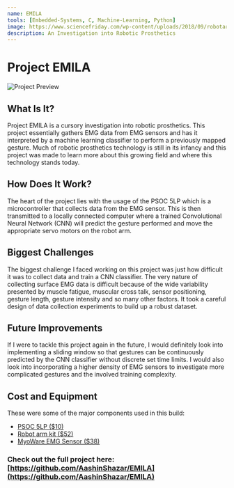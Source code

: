 ```yaml
---
name: EMILA
tools: [Embedded-Systems, C, Machine-Learning, Python]
image: https://www.sciencefriday.com/wp-content/uploads/2018/09/robotarm.png
description: An Investigation into Robotic Prosthetics
---
```


# Project EMILA
![Project Preview](http://ashazar.me/assets/EMILA-GIF.gif)

## What Is It?
Project EMILA is a cursory investigation into robotic prosthetics. This project essentially gathers EMG data from EMG sensors and has it interpreted by a machine learning classifier to perform a previously mapped gesture. Much of robotic prosthetics technology is still in its infancy and this project was made to learn more about this growing field and where this technology stands today.

## How Does It Work?
The heart of the project lies with the usage of the PSOC 5LP which is a microcontroller that collects data from the EMG sensor. This is then transmitted to a locally connected computer where a trained Convolutional Neural Network (CNN) will predict the gesture performed and move the appropriate servo motors on the robot arm.

## Biggest Challenges
The biggest challenge I faced working on this project was just how difficult it was to collect data and train a CNN classifier. The very nature of collecting surface EMG data is difficult because of the wide variability presented by muscle fatigue, muscular cross talk, sensor positioning, gesture length, gesture intensity and so many other factors. It took a careful design of data collection experiments to build up a robust dataset.

## Future Improvements
If I were to tackle this project again in the future, I would definitely look into implementing a sliding window so that gestures can be continuously predicted by the CNN classifier without discrete set time limits. I would also look into incorporating a higher density of EMG sensors to investigate more complicated gestures and the involved training complexity.  

## Cost and Equipment
These were some of the major components used in this build:

-   [PSOC 5LP ($10)](https://www.cypress.com/products/32-bit-arm-cortex-m3-psoc-5lp)
-   [Robot arm kit ($52)](https://www.amazon.com/gp/product/B076Q4DYPN/ref=ppx_yo_dt_b_search_asin_title?ie=UTF8&psc=1)
-   [MyoWare EMG Sensor ($38)](https://www.amazon.com/MyoWare-Muscle-Sensor/dp/B018TIWR32/ref=sxts_sxwds-bia-wc-p13n1_0?cv_ct_cx=myoware&dchild=1&keywords=myoware&pd_rd_i=B018TIWR32&pd_rd_r=8ebbfe19-06c1-483e-8af4-cd2674677524&pd_rd_w=FpbKs&pd_rd_wg=SsheD&pf_rd_p=13bf9bc7-d68d-44c3-9d2e-647020f56802&pf_rd_r=JMNYYTN6589HHHYSP1KF&psc=1&qid=1597620946&sr=1-1-791c2399-d602-4248-afbb-8a79de2d236f)


### Check out the full project here: [https://github.com/AashinShazar/EMILA](https://github.com/AashinShazar/EMILA)



